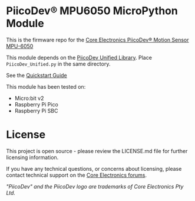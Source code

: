 # PiicoDev® MPU6050 MicroPython Module

This is the firmware repo for the [Core Electronics PiicoDev® Motion Sensor MPU-6050](https://core-electronics.com.au/catalog/product/view/sku/CE07822)

This module depends on the [PiicoDev Unified Library](https://github.com/CoreElectronics/CE-PiicoDev-Unified). Place `PiicoDev_Unified.py` in the same directory.

See the [Quickstart Guide](https://piicodev/p9)

This module has been tested on:
 - Micro:bit v2
 - Raspberry Pi Pico
 - Raspberry Pi SBC

# License
This project is open source - please review the LICENSE.md file for further licensing information.

If you have any technical questions, or concerns about licensing, please contact technical support on the [Core Electronics forums](https://forum.core-electronics.com.au/).

*\"PiicoDev\" and the PiicoDev logo are trademarks of Core Electronics Pty Ltd.*
